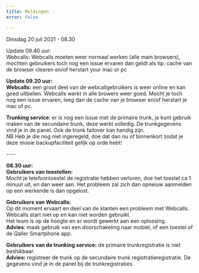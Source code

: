 ```yaml
---
title: Meldingen
error: false

---
```

Dinsdag 20 juli 2021 - 08.30  
  
Update 09.40 uur:   
Webcalls: Webcalls moeten weer normaal werken (alle main browsers), mochten gebruikers toch nog een issue ervaren dan geldt als tip: cache van de browser clearen en/of herstart your mac or pc  
  
**Update 09.20 uur:   
Webcalls:** een groot deel van de webcallgebruikers is weer online en kan goed uitbellen. Webcalls werkt in alle browers weer goed. Mocht je toch nog een issue ervaren, leeg dan de cache van je browser en/of herstart je mac of pc.   
  
**Trunking service**: er is nog een issue met de primaire trunk, je kunt gebruik maken van de secundaire trunk, deze werkt volledig. De trunkgegevens vind je in de panel. Ook de trunk failover kan handig zijn.  
NB Heb je die nog niet ingeregeld, doe dat dan nu of binnenkort zodat je deze mooie backupfaciliteit gelijk op orde hebt!   
  
\----  
  
**08.30 uur:**   
**Gebruikers van toestellen:**   
Mocht je telefoontoestel de registratie hebben verloren, doe het toestel ca 1 minuut uit, en dan weer aan. Het probleem zal zich dan opneiuw aanmelden op een werkende is dan opgelost.   
  
**Gebruikers van Webcalls:**   
Op dit moment ervaart en deel van de klanten een probleem met Webcalls.  
Webcalls start niet op en kan niet worden gebruikt.    
Het team is op de hoogte en er wordt gewerkt aan een oplossing.   
**Advies**: maak gebruik van een doorschakeling naar mobiel, of een toestel of de Qaller Smartphone app.    
  
**Gebruikers van de trunking service:** de primaire trunkregistratie is niet beshikbaar.  
**Advies:** registreer de trunk op de secundaire trunk registratieregistratie. De gegevens vind je in de panel bij de trunkregistraties.   